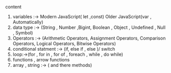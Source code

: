 content 
1. variables :-> Modern JavaScript( let ,const) Older JavaScript(var , Automatically)
2. data type :-> (String , Number ,Bigint, Boolean , Object , Undefined , Null ,	 Symbol)
3.  Operators :-> (Arithmetic Operators, Assignment Operators, Comparison Operators, Logical Operators, Bitwise Operators)
4. conditional statment :-> (if, else if , else )/ switch
5. loop:->(for , for in , for of , foreach , while , do while)
6. functions , arrow functions
7. array , string :-> ( and there methods)
